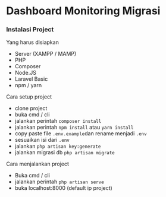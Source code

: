 # Dashboard Monitoring Migrasi

### Instalasi Project

Yang harus disiapkan

-   Server (XAMPP / MAMP)
-   PHP
-   Composer
-   Node.JS
-   Laravel Basic
-   npm / yarn

Cara setup project

-   clone project
-   buka cmd / cli
-   jalankan perintah `composer install`
-   jalankan perintah `npm install` atau `yarn install`
-   copy paste file `.env.example`dan rename menjadi `.env`
-   sesuaikan isi dari `.env`
-   jalankan `php artisan key:generate`
-   jalankan migrasi db `php artisan migrate`

Cara menjalankan project

-   Buka cmd / cli
-   jalankan perintah `php artisan serve`
-   buka localhost:8000 (default ip project)
